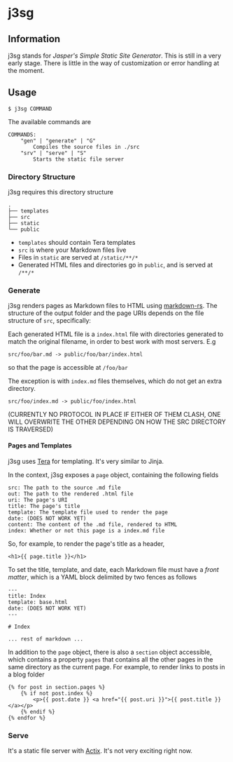 # j3sg

## Information

j3sg stands for *Jasper's Simple Static Site Generator*. This is still in a very early stage. There is little in the way of customization or error handling at the moment.

## Usage

``` 
$ j3sg COMMAND 
```

The available commands are

```
COMMANDS:
    "gen" | "generate" | "G"
        Compiles the source files in ./src 
    "srv" | "serve" | "S"
        Starts the static file server
```

### Directory Structure

j3sg requires this directory structure

```
.
├── templates 
├── src
├── static
└── public 
```

 - `templates` should contain Tera templates
 - `src` is where your Markdown files live
 - Files in `static` are served at `/static/**/*`
 - Generated HTML files and directories go in `public`, and is served at `/**/*`

### Generate

j3sg renders pages as Markdown files to HTML using [markdown-rs](https://github.com/wooorm/markdown-rs). The structure of the output folder and the page URIs depends on the file structure of `src`, specifically:

Each generated HTML file is a `index.html` file with directories generated to match the original filename, in order to best work with most servers. E.g

```
src/foo/bar.md -> public/foo/bar/index.html
```

so that the page is accessible at `/foo/bar`

The exception is with `index.md` files themselves, which do not get an extra directory. 

```
src/foo/index.md -> public/foo/index.html
```

(CURRENTLY NO PROTOCOL IN PLACE IF EITHER OF THEM CLASH, ONE WILL OVERWRITE THE OTHER DEPENDING ON HOW THE SRC DIRECTORY IS TRAVERSED)


#### Pages and Templates

j3sg uses [Tera](https://keats.github.io/tera/) for templating. It's very similar to Jinja.

In the context, j3sg exposes a `page` object, containing the following fields

```
src: The path to the source .md file
out: The path to the rendered .html file
uri: The page's URI
title: The page's title
template: The template file used to render the page
date: (DOES NOT WORK YET) 
content: The content of the .md file, rendered to HTML 
index: Whether or not this page is a index.md file
```

So, for example, to render the page's title as a header,

```
<h1>{{ page.title }}</h1>
```

To set the title, template, and date, each Markdown file must have a *front matter*, which is a YAML block delimited by two fences as follows

```
---
title: Index
template: base.html
date: (DOES NOT WORK YET)
---

# Index

... rest of markdown ...
```

In addition to the `page` object, there is also a `section` object accessible, which contains a property `pages` that contains all the other pages in the same directory as the current page. For example, to render links to posts in a blog folder

```
{% for post in section.pages %}
    {% if not post.index %}
        <p>{{ post.date }} <a href="{{ post.uri }}">{{ post.title }}</a></p>
    {% endif %}
{% endfor %}
```

### Serve

It's a static file server with [Actix](https://actix.rs/). It's not very exciting right now.
